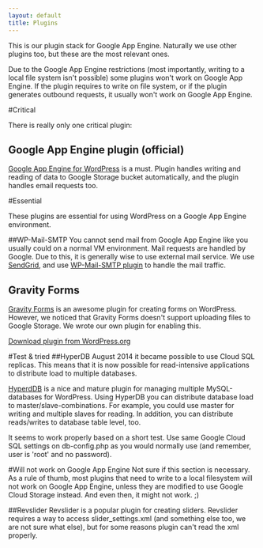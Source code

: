 ```yaml
---
layout: default
title: Plugins
---
```


This is our plugin stack for Google App Engine. Naturally we use other plugins too, but these are the most relevant ones.

Due to the Google App Engine restrictions (most importantly, writing to a local file system isn't possible) some plugins won't work on Google App Engine. If the plugin requires to write on file system, or if the plugin generates outbound requests, it usually won't work on Google App Engine. 


#Critical

There is really only one critical plugin:

## Google App Engine plugin (official)
[Google App Engine for WordPress](https://wordpress.org/plugins/google-app-engine/) is a must. Plugin handles writing and reading of data to Google Storage bucket automatically, and the plugin handles email requests too.

#Essential

These plugins are essential for using WordPress on a Google App Engine environment.

##WP-Mail-SMTP
You cannot send mail from Google App Engine like you usually could on a normal VM environment. Mail requests are handled by Google. Due to this, it is generally wise to use external mail service. We use [SendGrid](http://sendgrid.com), and use [WP-Mail-SMTP plugin](http://wordpress.org/plugins/wp-mail-smtp/) to handle the mail traffic.


## <a name="gravityforms-gae-file-upload"></a>Gravity Forms
[Gravity Forms](http://www.gravityforms.com) is an awesome plugin for creating forms on WordPress. However, we noticed that Gravity Forms doesn't support uploading files to Google Storage. We wrote our own plugin for enabling this.

[Download plugin from WordPress.org](http://wordpress.org/plugins/gravityforms-file-upload-for-gae/)


#Test & tried
##HyperDB
August 2014 it became possible to use Cloud SQL replicas. This means that it is now possible for read-intensive applications to distribute load to multiple databases. 

[HyperdDB](https://wordpress.org/plugins/hyperdb/) is a nice and mature plugin for managing multiple MySQL-databases for WordPress. Using HyperDB you can distribute database load to master/slave-combinations. For example, you could use master for writing and multiple slaves for reading. In addition, you can distribute reads/writes to database table level, too. 

It seems to work properly based on a short test. Use same Google Cloud SQL settings on db-config.php as you would normally use (and remember, user is 'root' and no password). 

#Will not work on Google App Engine
Not sure if this section is necessary. As a rule of thumb, most plugins that need to write to a local filesystem will not work on Google App Engine, unless they are modified to use Google Cloud Storage instead. And even then, it might not work. ;)

##Revslider
Revslider is a popular plugin for creating sliders. Revslider requires a way to access slider_settings.xml (and something else too, we are not sure what else), but for some reasons plugin can't read the xml properly. 